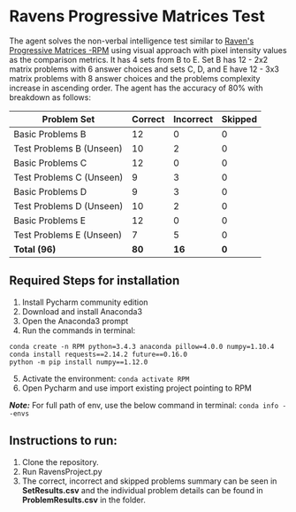 # Ravens Progressive Matrices Test
The agent solves the non-verbal intelligence test similar to [Raven's Progressive Matrices -RPM](https://en.wikipedia.org/wiki/Raven%27s_Progressive_Matrices) using visual approach with pixel intensity values as the comparison metrics. It has 4 sets from B to E. Set B has 12 - 2x2 matrix problems with 6 answer choices and sets C, D, and E have 12 - 3x3 matrix problems with 8 answer choices and the problems complexity increase in ascending order.
The agent has the accuracy of 80% with breakdown as follows:

| Problem Set | Correct | Incorrect | Skipped |
|-------------|---------|-----------|---------|
| Basic Problems B | 12 | 0 | 0 |
| Test Problems B (Unseen) | 10 | 2 | 0 |
| Basic Problems C | 12 | 0 | 0 |
| Test Problems C (Unseen)| 9 | 3 | 0 |
| Basic Problems D | 9 | 3 | 0 |
| Test Problems D (Unseen)| 10 | 2 | 0 |
| Basic Problems E | 12 | 0 | 0 |
| Test Problems E (Unseen)| 7 | 5 | 0 |
| **Total (96)** | **80** | **16** | **0** |

## Required Steps for installation
1. Install Pycharm community edition
2. Download and install Anaconda3
3. Open the Anaconda3 prompt
4. Run the commands in terminal:
```
conda create -n RPM python=3.4.3 anaconda pillow=4.0.0 numpy=1.10.4
conda install requests==2.14.2 future==0.16.0
python -m pip install numpy==1.12.0
```
5. Activate the environment:
```conda activate RPM```
6. Open Pycharm and use import existing project pointing to RPM

***Note:*** For full path of env, use the below command in terminal:
```conda info --envs```


## Instructions to run:
1. Clone the repository.
2. Run RavensProject.py
3. The correct, incorrect and skipped problems summary can be seen in **SetResults.csv** and the individual problem details can be found in **ProblemResults.csv** in the folder.

